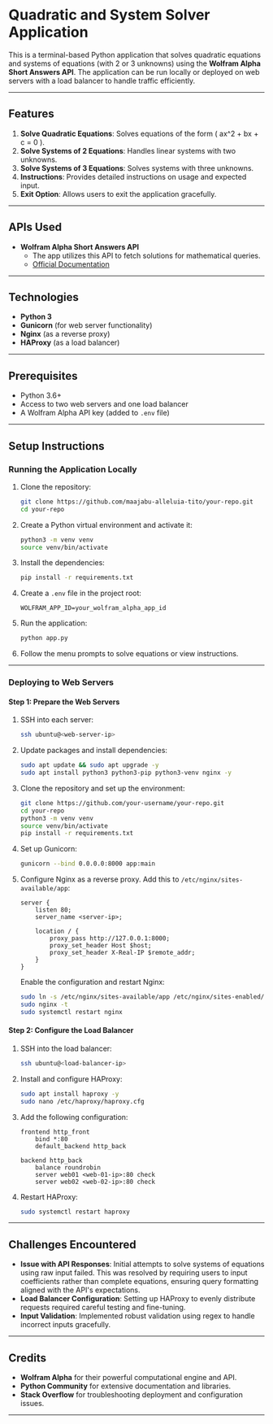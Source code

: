 # **Quadratic and System Solver Application**

This is a terminal-based Python application that solves quadratic equations and systems of equations (with 2 or 3 unknowns) using the **Wolfram Alpha Short Answers API**. The application can be run locally or deployed on web servers with a load balancer to handle traffic efficiently.

---

## **Features**

1. **Solve Quadratic Equations**: Solves equations of the form \( ax^2 + bx + c = 0 \).
2. **Solve Systems of 2 Equations**: Handles linear systems with two unknowns.
3. **Solve Systems of 3 Equations**: Solves systems with three unknowns.
4. **Instructions**: Provides detailed instructions on usage and expected input.
5. **Exit Option**: Allows users to exit the application gracefully.

---

## **APIs Used**

- **Wolfram Alpha Short Answers API**  
  - The app utilizes this API to fetch solutions for mathematical queries.
  - [Official Documentation](https://products.wolframalpha.com/short-answers-api/documentation/)

---

## **Technologies**

- **Python 3**
- **Gunicorn** (for web server functionality)
- **Nginx** (as a reverse proxy)
- **HAProxy** (as a load balancer)

---

## **Prerequisites**

- Python 3.6+
- Access to two web servers and one load balancer
- A Wolfram Alpha API key (added to `.env` file)

---

## **Setup Instructions**

### **Running the Application Locally**

1. Clone the repository:
   ```bash
   git clone https://github.com/maajabu-alleluia-tito/your-repo.git
   cd your-repo
   ```

2. Create a Python virtual environment and activate it:
   ```bash
   python3 -m venv venv
   source venv/bin/activate
   ```

3. Install the dependencies:
   ```bash
   pip install -r requirements.txt
   ```

4. Create a `.env` file in the project root:
   ```
   WOLFRAM_APP_ID=your_wolfram_alpha_app_id
   ```

5. Run the application:
   ```bash
   python app.py
   ```

6. Follow the menu prompts to solve equations or view instructions.

---

### **Deploying to Web Servers**

#### **Step 1: Prepare the Web Servers**

1. SSH into each server:
   ```bash
   ssh ubuntu@<web-server-ip>
   ```

2. Update packages and install dependencies:
   ```bash
   sudo apt update && sudo apt upgrade -y
   sudo apt install python3 python3-pip python3-venv nginx -y
   ```

3. Clone the repository and set up the environment:
   ```bash
   git clone https://github.com/your-username/your-repo.git
   cd your-repo
   python3 -m venv venv
   source venv/bin/activate
   pip install -r requirements.txt
   ```

4. Set up Gunicorn:
   ```bash
   gunicorn --bind 0.0.0.0:8000 app:main
   ```

5. Configure Nginx as a reverse proxy. Add this to `/etc/nginx/sites-available/app`:
   ```nginx
   server {
       listen 80;
       server_name <server-ip>;

       location / {
           proxy_pass http://127.0.0.1:8000;
           proxy_set_header Host $host;
           proxy_set_header X-Real-IP $remote_addr;
       }
   }
   ```
   Enable the configuration and restart Nginx:
   ```bash
   sudo ln -s /etc/nginx/sites-available/app /etc/nginx/sites-enabled/
   sudo nginx -t
   sudo systemctl restart nginx
   ```

#### **Step 2: Configure the Load Balancer**

1. SSH into the load balancer:
   ```bash
   ssh ubuntu@<load-balancer-ip>
   ```

2. Install and configure HAProxy:
   ```bash
   sudo apt install haproxy -y
   sudo nano /etc/haproxy/haproxy.cfg
   ```

3. Add the following configuration:
   ```haproxy
   frontend http_front
       bind *:80
       default_backend http_back

   backend http_back
       balance roundrobin
       server web01 <web-01-ip>:80 check
       server web02 <web-02-ip>:80 check
   ```
4. Restart HAProxy:
   ```bash
   sudo systemctl restart haproxy
   ```

---

## **Challenges Encountered**

- **Issue with API Responses**: Initial attempts to solve systems of equations using raw input failed. This was resolved by requiring users to input coefficients rather than complete equations, ensuring query formatting aligned with the API's expectations.
- **Load Balancer Configuration**: Setting up HAProxy to evenly distribute requests required careful testing and fine-tuning.
- **Input Validation**: Implemented robust validation using regex to handle incorrect inputs gracefully.

---

## **Credits**

- **Wolfram Alpha** for their powerful computational engine and API.
- **Python Community** for extensive documentation and libraries.
- **Stack Overflow** for troubleshooting deployment and configuration issues.

---



